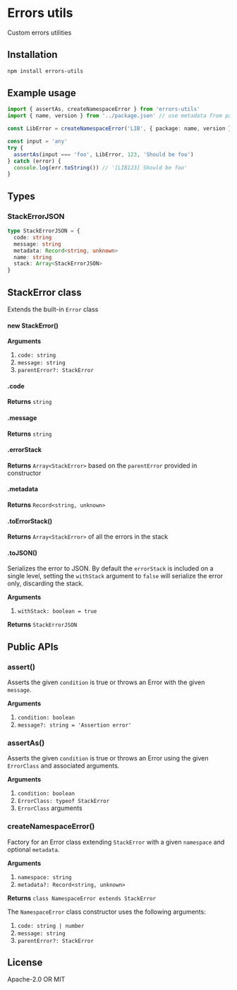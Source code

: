 # Errors utils

Custom errors utilities

## Installation

```sh
npm install errors-utils
```

## Example usage

```ts
import { assertAs, createNamespaceError } from 'errors-utils'
import { name, version } from '../package.json' // use metadata from package.json

const LibError = createNamespaceError('LIB', { package: name, version })

const input = 'any'
try {
  assertAs(input === 'foo', LibError, 123, 'Should be foo')
} catch (error) {
  console.log(err.toString()) // '[LIB123] Should be foo'
}
```

## Types

### StackErrorJSON

```ts
type StackErrorJSON = {
  code: string
  message: string
  metadata: Record<string, unknown>
  name: string
  stack: Array<StackErrorJSON>
}
```

## StackError class

Extends the built-in `Error` class

#### new StackError()

**Arguments**

1. `code: string`
1. `message: string`
1. `parentError?: StackError`

#### .code

**Returns** `string`

#### .message

**Returns** `string`

#### .errorStack

**Returns** `Array<StackError>` based on the `parentError` provided in constructor

#### .metadata

**Returns** `Record<string, unknown>`

#### .toErrorStack()

**Returns** `Array<StackError>` of all the errors in the stack

#### .toJSON()

Serializes the error to JSON. By default the `errorStack` is included on a single level, setting the `withStack` argument to `false` will serialize the error only, discarding the stack.

**Arguments**

1. `withStack: boolean = true`

**Returns** `StackErrorJSON`

## Public APIs

### assert()

Asserts the given `condition` is true or throws an Error with the given `message`.

**Arguments**

1. `condition: boolean`
1. `message?: string = 'Assertion error'`

### assertAs()

Asserts the given `condition` is true or throws an Error using the given `ErrorClass` and associated arguments.

**Arguments**

1. `condition: boolean`
1. `ErrorClass: typeof StackError`
1. `ErrorClass` arguments

### createNamespaceError()

Factory for an Error class extending `StackError` with a given `namespace` and optional `metadata`.

**Arguments**

1. `namespace: string`
1. `metadata?: Record<string, unknown>`

**Returns** `class NamespaceError extends StackError`

The `NamespaceError` class constructor uses the following arguments:

1. `code: string | number`
1. `message: string`
1. `parentError?: StackError`

## License

Apache-2.0 OR MIT
